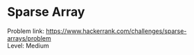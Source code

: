 # Sparse Array
Problem link: https://www.hackerrank.com/challenges/sparse-arrays/problem <br>
Level: Medium
